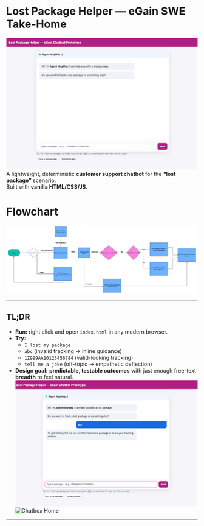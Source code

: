 # Lost Package Helper — eGain SWE Take-Home

![Chatbox Home](assets/chatbot_home.png)
A lightweight, deterministic **customer support chatbot** for the **“lost package”** scenario.  
Built with **vanilla HTML/CSS/JS**. 

# Flowchart
![Chatbox Home](assets/Egain_Chatbot_Flowchart.png)

---

## TL;DR

- **Run:** right click and open `index.html` in any modern browser.
- **Try:**  
  - `I lost my package`  
  - `abc` (invalid tracking → inline guidance)  
  - `1Z999AA10123456784` (valid-looking tracking)  
  - `tell me a joke` (off-topic → empathetic deflection)
- **Design goal:** **predictable, testable outcomes** with just enough free-text **breadth** to feel natural.
![Chatbox Home](assets/abc.png)
![Chatbox Home](refund_request.png)
---


